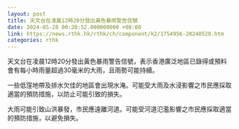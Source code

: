 ```yaml
---
layout: post
title: 天文台在凌晨12時20分發出黃色暴雨警告信號
date: 2024-05-28 00:20:52.000000000 +08:00
link: https://news.rthk.hk/rthk/ch/component/k2/1754956-20240528.htm
categories: rthk
---
```


天文台在凌晨12時20分發出黃色暴雨警告信號，表示香港廣泛地區已錄得或預料會有每小時雨量超過30毫米的大雨，且雨勢可能持續。

一些低窪地帶及排水欠佳的地區會出現水淹。可能受大雨及水浸影響之市民應採取適當的預防措施，以防止可能引致的損失。

大雨可能引致山洪暴發，市民應遠離河道。可能受河道氾濫影響之市民應採取適當的預防措施，以避免損失。
